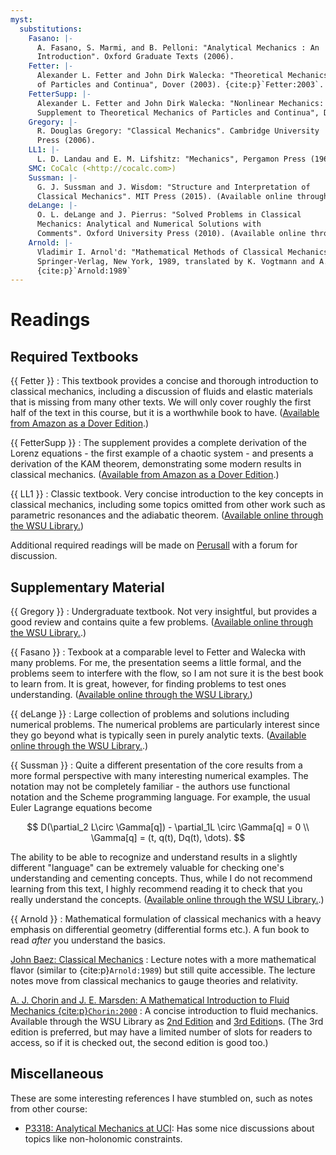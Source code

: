 ```yaml
---
myst:
  substitutions:
    Fasano: |-
      A. Fasano, S. Marmi, and B. Pelloni: "Analytical Mechanics : An
      Introduction". Oxford Graduate Texts (2006).
    Fetter: |-
      Alexander L. Fetter and John Dirk Walecka: "Theoretical Mechanics
      of Particles and Continua", Dover (2003). {cite:p}`Fetter:2003`.
    FetterSupp: |-
      Alexander L. Fetter and John Dirk Walecka: "Nonlinear Mechanics: A
      Supplement to Theoretical Mechanics of Particles and Continua", Dover (2006).
    Gregory: |-
      R. Douglas Gregory: "Classical Mechanics". Cambridge University
      Press (2006).
    LL1: |-
      L. D. Landau and E. M. Lifshitz: "Mechanics", Pergamon Press (1969).
    SMC: CoCalc (<http://cocalc.com>)
    Sussman: |-
      G. J. Sussman and J. Wisdom: "Structure and Interpretation of
      Classical Mechanics". MIT Press (2015). (Available online through Library.)
    deLange: |-
      O. L. deLange and J. Pierrus: "Solved Problems in Classical
      Mechanics: Analytical and Numerical Solutions with
      Comments". Oxford University Press (2010). (Available online through Library.)
    Arnold: |-
      Vladimir I. Arnol'd: "Mathematical Methods of Classical Mechanics".
      Springer-Verlag, New York, 1989, translated by K. Vogtmann and A. Weinstein.
      {cite:p}`Arnold:1989`
---
```


Readings
========

## Required Textbooks

{{ Fetter }}<!-- This comment needed for definition list for some reason  -->
: This textbook provides a concise and thorough introduction to classical mechanics,
  including a discussion of fluids and elastic materials that is missing from many other
  texts.  We will only cover roughly the first half of the text in this course, but it
  is a worthwhile book to have.
  ([Available from Amazon as a Dover Edition](
      http://www.amazon.com/Theoretical-Mechanics-Particles-Continua-Physics/dp/0486432610).)

{{ FetterSupp }}
: The supplement provides a complete derivation of the Lorenz equations - the first
  example of a chaotic system - and presents a derivation of the KAM theorem,
  demonstrating some modern results in classical mechanics.
  ([Available from Amazon as a Dover Edition](
      http://www.amazon.com/Nonlinear-Mechanics-Supplement-Theoretical-Particles/dp/0486450317/).)

{{ LL1 }}
: Classic textbook.  Very concise introduction to the key concepts in classical
  mechanics, including some topics omitted from other work such as parametric resonances
  and the adiabatic theorem.
  ([Available online through the WSU Library.](
      https://ntserver1.wsulibs.wsu.edu:2061/book/9780750628969/mechanics))
  
Additional required readings will be made on [Perusall] with a forum for discussion.

## Supplementary Material

{{ Gregory }}<!-- This comment needed for definition list for some reason  -->
:  Undergraduate textbook.  Not very insightful, but provides a good review and contains
   quite a few problems. 
   ([Available online through the WSU Library.](
       https://ntserver1.wsulibs.wsu.edu:2171/lib/wsu/detail.action?docID=422398).)

{{ Fasano }}
: Texbook at a comparable level to Fetter and Walecka with many problems.  For me, the
  presentation seems a little formal, and the problems seem to interfere with the flow,
  so I am not sure it is the best book to learn from.  It is great, however, for finding
  problems to test ones understanding.
   ([Available online through the WSU Library.](
    https://ntserver1.wsulibs.wsu.edu:2171/lib/wsu/detail.action?docID=422398))

{{ deLange }}
: Large collection of problems and solutions including numerical problems.  The
  numerical problems are particularly interest since they go beyond what is typically
  seen in purely analytic texts.
  ([Available online through the WSU Library.](
      https://ntserver1.wsulibs.wsu.edu:2171/lib/wsu/detail.action?docID=584565).)

{{ Sussman }}
: Quite a different presentation of the core results from a more formal perspective with
  many interesting numerical examples.  The notation may not be completely familiar -
  the authors use functional notation and the Scheme programming language.  For example,
  the usual Euler Lagrange equations become

  $$
    D(\partial_2 L\circ \Gamma[q]) - \partial_1L \circ \Gamma[q] = 0 \\ \Gamma[q] = (t, q(t), Dq(t), \dots).
  $$

  The ability to be able to recognize and understand results in a slightly different
  "language" can be extremely valuable for checking one's understanding and cementing
  concepts.  Thus, while I do not recommend learning from this text, I highly recommend
  reading it to check that you really understand the concepts.
  ([Available online through the WSU Library.](
      https://ntserver1.wsulibs.wsu.edu:2171/lib/wsu/detail.action?docID=3339940).)

{{ Arnold }}
: Mathematical formulation of classical mechanics with a heavy emphasis on differential
  geometry (differential forms etc.).  A fun book to read *after* you understand the basics.
  
[John Baez: Classical Mechanics](https://math.ucr.edu/home//baez/classical/)
: Lecture notes with a more mathematical flavor (similar to {cite:p}`Arnold:1989`) but
  still quite accessible.  The lecture notes move from classical mechanics to gauge
  theories and relativity.

[A. J. Chorin and J. E. Marsden: A Mathematical Introduction to Fluid Mechanics {cite:p}`Chorin:2000`](https://link.springer.com/book/10.1007/978-1-4612-0883-9)
: A concise introduction to fluid mechanics.  Available through the WSU Library as [2nd
  Edition](https://ntserver1.wsulibs.wsu.edu:2171/lib/wsu/detail.action?pq-origsite=primo&docID=3083385) and
  [3rd
  Edition](https://ntserver1.wsulibs.wsu.edu:2171/lib/wsu/detail.action?pq-origsite=primo&docID=6745409)s.
  (The 3rd edition is preferred, but may have a limited number of slots for readers to
      access, so if it is checked out, the second edition is good too.)

## Miscellaneous

These are some interesting references I have stumbled on, such as notes from other
course:

* [P3318: Analytical Mechanics at UCI](https://www.physics.uci.edu/~tanedo/P3318.html):
  Has some nice discussions about topics like non-holonomic constraints.

[Perusall]: <https://app.perusall.com/courses/2023-fall-physics-521-pullm-1-01-03206-classical-mechanics-i-471434971>
